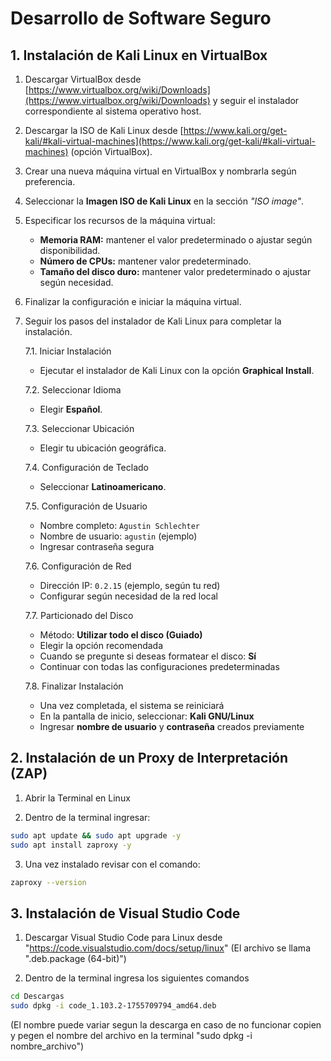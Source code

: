# Desarrollo de Software Seguro

## 1. Instalación de Kali Linux en VirtualBox

1. Descargar VirtualBox desde [https://www.virtualbox.org/wiki/Downloads](https://www.virtualbox.org/wiki/Downloads) y seguir el instalador correspondiente al sistema operativo host.

2. Descargar la ISO de Kali Linux desde [https://www.kali.org/get-kali/#kali-virtual-machines](https://www.kali.org/get-kali/#kali-virtual-machines) (opción VirtualBox).

3. Crear una nueva máquina virtual en VirtualBox y nombrarla según preferencia.

4. Seleccionar la **Imagen ISO de Kali Linux** en la sección *"ISO image"*.

5. Especificar los recursos de la máquina virtual:
   - **Memoria RAM:** mantener el valor predeterminado o ajustar según disponibilidad.
   - **Número de CPUs:** mantener valor predeterminado.
   - **Tamaño del disco duro:** mantener valor predeterminado o ajustar según necesidad.

6. Finalizar la configuración e iniciar la máquina virtual.

7. Seguir los pasos del instalador de Kali Linux para completar la instalación.

      7.1. Iniciar Instalación
      - Ejecutar el instalador de Kali Linux con la opción **Graphical Install**.
      
      7.2. Seleccionar Idioma
      - Elegir **Español**.
      
      7.3. Seleccionar Ubicación
      - Elegir tu ubicación geográfica.
      
      7.4. Configuración de Teclado
      - Seleccionar **Latinoamericano**.
      
      7.5. Configuración de Usuario
      - Nombre completo: `Agustin Schlechter`
      - Nombre de usuario: `agustin` (ejemplo)
      - Ingresar contraseña segura
      
      7.6. Configuración de Red
      - Dirección IP: `0.2.15` (ejemplo, según tu red)
      - Configurar según necesidad de la red local
      
      7.7. Particionado del Disco
      - Método: **Utilizar todo el disco (Guiado)**
      - Elegir la opción recomendada
      - Cuando se pregunte si deseas formatear el disco: **Sí**
      - Continuar con todas las configuraciones predeterminadas
      
      7.8. Finalizar Instalación
      - Una vez completada, el sistema se reiniciará
      - En la pantalla de inicio, seleccionar: **Kali GNU/Linux**
      - Ingresar **nombre de usuario** y **contraseña** creados previamente

## 2. Instalación de un Proxy de Interpretación (ZAP)

   1. Abrir la Terminal en Linux
   
   2. Dentro de la terminal ingresar:
   ```bash
sudo apt update && sudo apt upgrade -y
sudo apt install zaproxy -y
   ```

   3. Una vez instalado revisar con el comando:
   ```bash
zaproxy --version
   ```

## 3. Instalación de Visual Studio Code

   1. Descargar Visual Studio Code para Linux desde "https://code.visualstudio.com/docs/setup/linux" (El archivo se llama ".deb.package (64-bit)")

   2. Dentro de la terminal ingresa los siguientes comandos 
   ```bash
cd Descargas
sudo dpkg -i code_1.103.2-1755709794_amd64.deb
   ```

(El nombre puede variar segun la descarga en caso de no funcionar copien y pegen el nombre del archivo en la terminal "sudo dpkg -i nombre_archivo")
